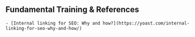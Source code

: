 ## Fundamental Training & References
	- [Internal linking for SEO: Why and how?](https://yoast.com/internal-linking-for-seo-why-and-how/)